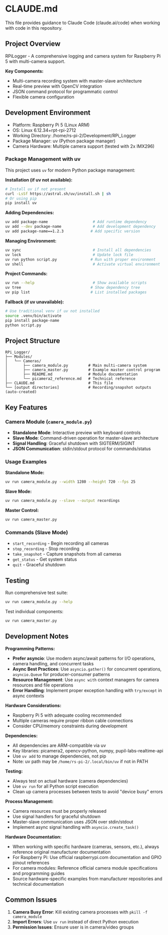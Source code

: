 # CLAUDE.md

This file provides guidance to Claude Code (claude.ai/code) when working with code in this repository.

## Project Overview

RPiLogger - A comprehensive logging and camera system for Raspberry Pi 5 with multi-camera support.

**Key Components:**
- Multi-camera recording system with master-slave architecture
- Real-time preview with OpenCV integration
- JSON command protocol for programmatic control
- Flexible camera configuration

## Development Environment

- Platform: Raspberry Pi 5 (Linux ARM)
- OS: Linux 6.12.34+rpt-rpi-2712
- Working Directory: /home/rs-pi-2/Development/RPi_Logger
- Package Manager: uv (Python package manager)
- Camera Hardware: Multiple camera support (tested with 2x IMX296)

### Package Management with uv

This project uses `uv` for modern Python package management:

**Installation (if uv not available):**
```bash
# Install uv if not present
curl -LsSf https://astral.sh/uv/install.sh | sh
# Or using pip
pip install uv
```

**Adding Dependencies:**
```bash
uv add package-name                    # Add runtime dependency
uv add --dev package-name              # Add development dependency
uv add package-name==1.2.3            # Add specific version
```

**Managing Environment:**
```bash
uv sync                                # Install all dependencies
uv lock                                # Update lock file
uv run python script.py               # Run with proper environment
uv shell                               # Activate virtual environment
```

**Project Commands:**
```bash
uv run --help                          # Show available scripts
uv tree                               # Show dependency tree
uv pip list                           # List installed packages
```

**Fallback (if uv unavailable):**
```bash
# Use traditional venv if uv not installed
source .venv/bin/activate
pip install package-name
python script.py
```

## Project Structure

```
RPi_Logger/
├── Modules/
│   └── Cameras/
│       ├── camera_module.py         # Main multi-camera system
│       ├── camera_master.py         # Example master control program
│       ├── README.md                # Module documentation
│       └── picamera2_reference.md   # Technical reference
├── CLAUDE.md                        # This file
└── [output directories]             # Recording/snapshot outputs (auto-created)
```

## Key Features

### Camera Module (`camera_module.py`)
- **Standalone Mode**: Interactive preview with keyboard controls
- **Slave Mode**: Command-driven operation for master-slave architecture
- **Signal Handling**: Graceful shutdown with SIGTERM/SIGINT
- **JSON Communication**: stdin/stdout protocol for commands/status

### Usage Examples

**Standalone Mode:**
```bash
uv run camera_module.py --width 1280 --height 720 --fps 25
```

**Slave Mode:**
```bash
uv run camera_module.py --slave --output recordings
```

**Master Control:**
```bash
uv run camera_master.py
```

### Commands (Slave Mode)
- `start_recording` - Begin recording all cameras
- `stop_recording` - Stop recording
- `take_snapshot` - Capture snapshots from all cameras
- `get_status` - Get system status
- `quit` - Graceful shutdown

## Testing

Run comprehensive test suite:
```bash
uv run camera_module.py --help
```

Test individual components:
```bash
uv run camera_master.py
```

## Development Notes

**Programming Patterns:**
- **Prefer asyncio**: Use modern async/await patterns for I/O operations, camera handling, and concurrent tasks
- **Async Best Practices**: Use `asyncio.gather()` for concurrent operations, `asyncio.Queue` for producer-consumer patterns
- **Resource Management**: Use `async with` context managers for camera resources and file operations
- **Error Handling**: Implement proper exception handling with `try/except` in async contexts

**Hardware Considerations:**
- Raspberry Pi 5 with adequate cooling recommended
- Multiple cameras require proper ribbon cable connections
- Consider CPU/memory constraints during development

**Dependencies:**
- All dependencies are ARM-compatible via uv
- Key libraries: picamera2, opencv-python, numpy, pupil-labs-realtime-api
- Use `uv add` to manage dependencies, not pip
- Note: uv path may be `/home/rs-pi-2/.local/bin/uv` if not in PATH

**Testing:**
- Always test on actual hardware (camera dependencies)
- Use `uv run` for all Python script execution
- Clean up camera processes between tests to avoid "device busy" errors

**Process Management:**
- Camera resources must be properly released
- Use signal handlers for graceful shutdown
- Master-slave communication uses JSON over stdin/stdout
- Implement async signal handling with `asyncio.create_task()`

**Hardware Documentation:**
- When working with specific hardware (cameras, sensors, etc.), always reference original manufacturer documentation
- For Raspberry Pi: Use official raspberrypi.com documentation and GPIO pinout references
- For camera modules: Reference official camera module specifications and programming guides
- Source hardware-specific examples from manufacturer repositories and technical documentation

## Common Issues

1. **Camera Busy Error**: Kill existing camera processes with `pkill -f camera_module`
2. **Import Errors**: Use `uv run` instead of direct Python execution
3. **Permission Issues**: Ensure user is in camera/video groups